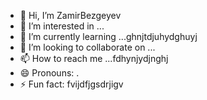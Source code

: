 - 👋 Hi, I’m ZamirBezgeyev
- 👀 I’m interested in ...
- 🌱 I’m currently learning ...ghnjtdjuhydghuyj 
- 💞️ I’m looking to collaborate on ...
- 📫 How to reach me ...fdhynjydjnghj
- 😄 Pronouns: .
- ⚡ Fun fact: fvijdfjgsdrjigv
<!---
ZamirBezgeyev/ZamirBezgeyev is a ✨ special ✨ repository because its `README.md` (this file) appears on your GitHub profile.
You can click the Preview link to take a look at your changes.
--->

